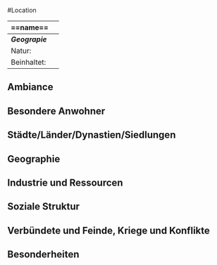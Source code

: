 #Location 

| **==name==**    |     |
| :-------------- | :-- |
| ***Geograpie*** |     |
| Natur:          |     |
| Beinhaltet:     |     |
## Ambiance
## Besondere Anwohner
## Städte/Länder/Dynastien/Siedlungen
## Geographie

## Industrie und Ressourcen
## Soziale Struktur
## Verbündete und Feinde, Kriege und Konflikte
## Besonderheiten